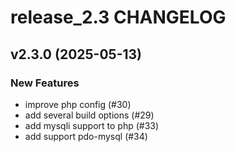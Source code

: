 # release_2.3 CHANGELOG

## v2.3.0 (2025-05-13)

### New Features

- improve php config (#30)
- add several build options (#29)
- add mysqli support to php (#33)
- add support pdo-mysql (#34)


